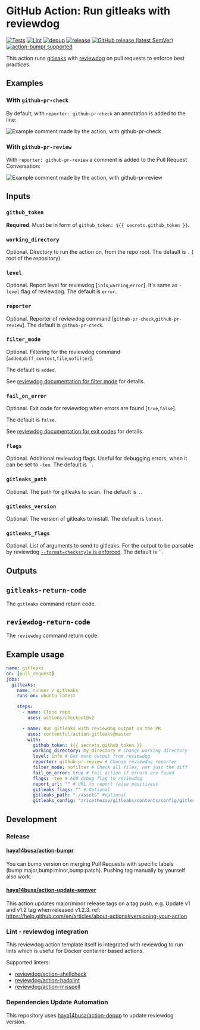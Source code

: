 # GitHub Action: Run gitleaks with reviewdog

[![Tests](https://github.com/contentful/action-gitleaks/workflows/Tests/badge.svg)](https://github.com/contentful/action-gitleaks/actions?query=workflow%3ATests)
[![Lint](https://github.com/contentful/action-gitleaks/workflows/Lint/badge.svg)](https://github.com/contentful/action-gitleaks/actions?query=workflow%Lint)
[![depup](https://github.com/contentful/action-gitleaks/workflows/depup/badge.svg)](https://github.com/contentful/action-gitleaks/actions?query=workflow%3Adepup)
[![release](https://github.com/contentful/action-gitleaks/workflows/release/badge.svg)](https://github.com/contentful/action-gitleaks/actions?query=workflow%3Arelease)
[![GitHub release (latest SemVer)](https://img.shields.io/github/v/release/contentful/action-gitleaks?logo=github&sort=semver)](https://github.com/contentful/action-gitleaks/releases)
[![action-bumpr supported](https://img.shields.io/badge/bumpr-supported-ff69b4?logo=github&link=https://github.com/haya14busa/action-bumpr)](https://github.com/haya14busa/action-bumpr)

This action runs [gitleaks](https://github.com/Checkmarx/gitleaks) with
[reviewdog](https://github.com/reviewdog/reviewdog) on pull requests
to enforce best practices.

## Examples

### With `github-pr-check`

By default, with `reporter: github-pr-check` an annotation is added to
the line:

![Example comment made by the action, with github-pr-check](./example-github-pr-check.png)

### With `github-pr-review`

With `reporter: github-pr-review` a comment is added to
the Pull Request Conversation:

![Example comment made by the action, with github-pr-review](./example-github-pr-review.png)

## Inputs

### `github_token`

**Required**. Must be in form of `github_token: ${{ secrets.github_token }}`.

### `working_directory`

Optional. Directory to run the action on, from the repo root.
The default is `.` ( root of the repository).

### `level`

Optional. Report level for reviewdog [`info`,`warning`,`error`].
It's same as `-level` flag of reviewdog.
The default is `error`.

### `reporter`

Optional. Reporter of reviewdog command [`github-pr-check`,`github-pr-review`].
The default is `github-pr-check`.

### `filter_mode`

Optional. Filtering for the reviewdog command [`added`,`diff_context`,`file`,`nofilter`].

The default is `added`.

See [reviewdog documentation for filter mode](https://github.com/reviewdog/reviewdog/tree/master#filter-mode) for details.

### `fail_on_error`

Optional. Exit code for reviewdog when errors are found [`true`,`false`].

The default is `false`.

See [reviewdog documentation for exit codes](https://github.com/reviewdog/reviewdog/tree/master#exit-codes) for details.

### `flags`

Optional. Additional reviewdog flags. Useful for debugging errors, when it can be set to `-tee`.
The default is ``.

### `gitleaks_path`

Optional. The path for gitleaks to scan.
The default is `.`.

### `gitleaks_version`

Optional. The version of gitleaks to install.
The default is `latest`.

### `gitleaks_flags`

Optional. List of arguments to send to gitleaks.
For the output to be parsable by reviewdog [`--format=checkstyle` is enforced](./entrypoint.sh).
The default is ``.

## Outputs

## `gitleaks-return-code`

The `gitleaks` command return code.

## `reviewdog-return-code`

The `reviewdog` command return code.

## Example usage

```yml
name: gitleaks
on: [pull_request]
jobs:
  gitleaks:
    name: runner / gitleaks
    runs-on: ubuntu-latest

    steps:
      - name: Clone repo
        uses: actions/checkout@v2

      - name: Run gitleaks with reviewdog output on the PR
        uses: contentful/action-gitleaks@master
        with:
          github_token: ${{ secrets.github_token }}
          working_directory: my_directory # Change working directory
          level: info # Get more output from reviewdog
          reporter: github-pr-review # Change reviewdog reporter
          filter_mode: nofilter # Check all files, not just the diff
          fail_on_error: true # Fail action if errors are found
          flags: -tee # Add debug flag to reviewdog
          report_url: "" # URL to report false positivess
          gitleaks_flags: "" # Optional
          gitleaks_path: "./assets" #optional
          gitleaks_config: "zricethezav/gitleaks/contents/config/gitleaks.toml" #optional
```

## Development

### Release

#### [haya14busa/action-bumpr](https://github.com/haya14busa/action-bumpr)

You can bump version on merging Pull Requests with specific labels (bump:major,bump:minor,bump:patch).
Pushing tag manually by yourself also work.

#### [haya14busa/action-update-semver](https://github.com/haya14busa/action-update-semver)

This action updates major/minor release tags on a tag push. e.g. Update v1 and v1.2 tag when released v1.2.3.
ref: <https://help.github.com/en/articles/about-actions#versioning-your-action>

### Lint - reviewdog integration

This reviewdog action template itself is integrated with reviewdog to run lints
which is useful for Docker container based actions.

Supported linters:

- [reviewdog/action-shellcheck](https://github.com/reviewdog/action-shellcheck)
- [reviewdog/action-hadolint](https://github.com/reviewdog/action-hadolint)
- [reviewdog/action-misspell](https://github.com/reviewdog/action-misspell)

### Dependencies Update Automation

This repository uses [haya14busa/action-depup](https://github.com/haya14busa/action-depup) to update
reviewdog version.